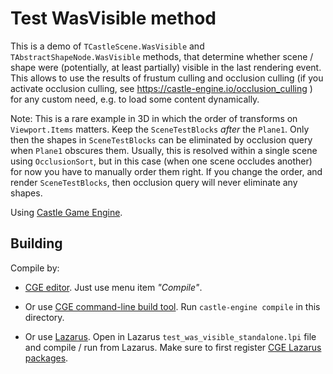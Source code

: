 # Test WasVisible method

This is a demo of `TCastleScene.WasVisible` and `TAbstractShapeNode.WasVisible` methods, that determine whether scene / shape were (potentially, at least partially) visible in the last rendering event. This allows to use the results of frustum culling and occlusion culling (if you activate occlusion culling, see https://castle-engine.io/occlusion_culling ) for any custom need, e.g. to load some content dynamically.

Note: This is a rare example in 3D in which the order of transforms on `Viewport.Items` matters. Keep the `SceneTestBlocks` *after* the `Plane1`. Only then the shapes in `SceneTestBlocks` can be eliminated by occlusion query when `Plane1` obscures them. Usually, this is resolved within a single scene using `OcclusionSort`, but in this case (when one scene occludes another) for now you have to manually order them right. If you change the order, and render `SceneTestBlocks`, then occlusion query will never eliminate any shapes.

Using [Castle Game Engine](https://castle-engine.io/).

## Building

Compile by:

- [CGE editor](https://castle-engine.io/manual_editor.php). Just use menu item _"Compile"_.

- Or use [CGE command-line build tool](https://castle-engine.io/build_tool). Run `castle-engine compile` in this directory.

- Or use [Lazarus](https://www.lazarus-ide.org/). Open in Lazarus `test_was_visible_standalone.lpi` file and compile / run from Lazarus. Make sure to first register [CGE Lazarus packages](https://castle-engine.io/lazarus).

